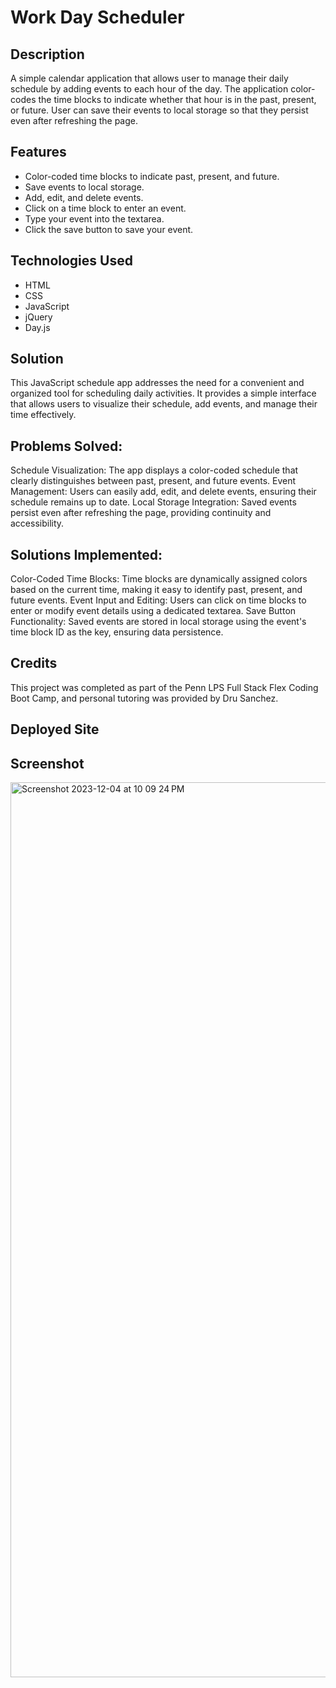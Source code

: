 # Work Day Scheduler

## Description 
A simple calendar application that allows user to manage their daily schedule by adding events to each hour of the day. The application color-codes the time blocks to indicate whether that hour is in the past, present, or future. User can save their events to local storage so that they persist even after refreshing the page.

## Features
- Color-coded time blocks to indicate past, present, and future.
- Save events to local storage.
- Add, edit, and delete events. 
- Click on a time block to enter an event.
- Type your event into the textarea.
- Click the save button to save your event.

## Technologies Used
- HTML
- CSS
- JavaScript
- jQuery
- Day.js

## Solution
This JavaScript schedule app addresses the need for a convenient and organized tool for scheduling daily activities. It provides a simple interface that allows users to visualize their schedule, add events, and manage their time effectively.

## Problems Solved:
Schedule Visualization: The app displays a color-coded schedule that clearly distinguishes between past, present, and future events.
Event Management: Users can easily add, edit, and delete events, ensuring their schedule remains up to date.
Local Storage Integration: Saved events persist even after refreshing the page, providing continuity and accessibility.


## Solutions Implemented:

Color-Coded Time Blocks: Time blocks are dynamically assigned colors based on the current time, making it easy to identify past, present, and future events.
Event Input and Editing: Users can click on time blocks to enter or modify event details using a dedicated textarea.
Save Button Functionality: Saved events are stored in local storage using the event's time block ID as the key, ensuring data persistence.

## Credits
This project was completed as part of the Penn LPS Full Stack Flex Coding Boot Camp, and personal tutoring was provided by Dru Sanchez.

## Deployed Site



## Screenshot

<img width="1432" alt="Screenshot 2023-12-04 at 10 09 24 PM" src="https://github.com/p-iacone88/Workday-Scheduler/assets/50248763/860b02cd-26bc-465b-9e6b-3bef74494745">
